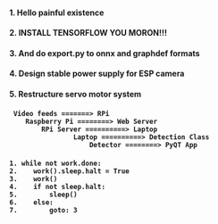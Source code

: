 <h4><b>1.</b> Hello painful existence</h4>
<h4><b>2.</b> INSTALL TENSORFLOW YOU MORON!!!</h4>
<h4><b>3.</b> And do export.py to onnx and graphdef formats</h4>
<h4><b>4.</b> Design stable power supply for ESP camera</h4>
<h4><b>5.</b> Restructure servo motor system</h4>
<h4><pre><code> Video feeds =======> RPi
    Raspberry Pi ========> Web Server
        RPi Server ==========> Laptop
                Laptop ==========> Detection Class
                    Detector ========> PyQT App</code></pre></h4>



<h4><pre><code>1. while not work.done:
2.    work().sleep.halt = True
3.    work()
4.    if not sleep.halt:
5.        sleep()
6.    else:
7.        goto: 3</code></pre></h4>